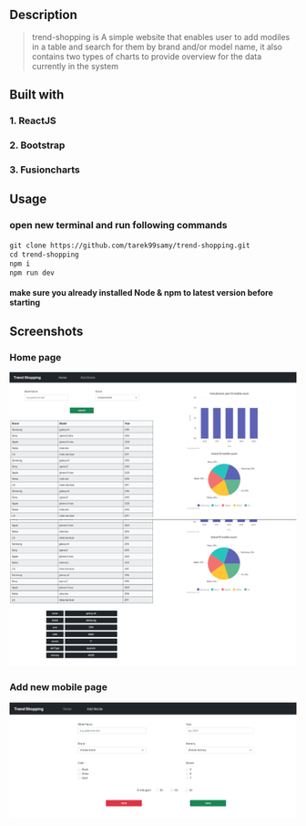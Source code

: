 ## Description

> trend-shopping is A simple website that enables user to add modiles in a table and search for them by brand and/or model name, it also contains two types of charts to provide overview for the data currently in the system

## Built with

### 1. ReactJS

### 2. Bootstrap

### 3. Fusioncharts

## Usage

### open new terminal and run following commands

    git clone https://github.com/tarek99samy/trend-shopping.git
    cd trend-shopping
    npm i
    npm run dev

#### make sure you already installed Node & npm to latest version before starting

## Screenshots

### Home page

<img src="./imgs/0.png" />

<img src="./imgs/1.png" />

### Add new mobile page

<img src="./imgs/2.png" />
